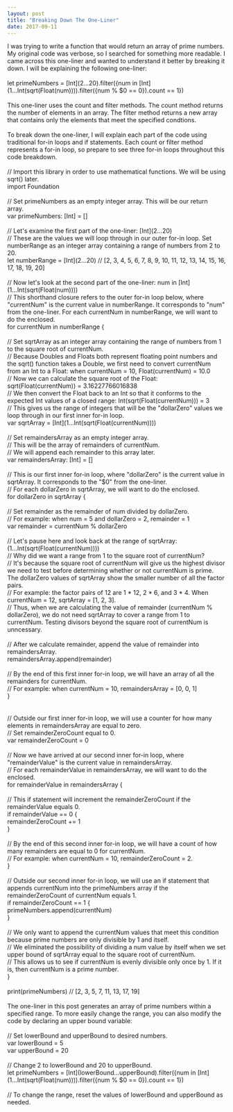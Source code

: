 ```yaml
---
layout: post
title: "Breaking Down The One-Liner"
date: 2017-09-11
---
```


I was trying to write a function that would return an array of prime numbers. My original code was verbose, so I searched for something more readable. I came across this one-liner and wanted to understand it better by breaking it down. I will be explaining the following one-liner:
<br>
<br>
let primeNumbers = &#91;Int&#93;(2...20).filter({num in &#91;Int&#93;(1...Int(sqrt(Float(num)))).filter({num % $0 == 0}).count == 1})
<br>
<br>
This one-liner uses the count and filter methods. The count method returns the number of elements in an array. The filter method returns a new array that contains only the elements that meet the specified condtions.
<br>
<br>
To break down the one-liner, I will explain each part of the code using traditional for-in loops and if statements. Each count or filter method represents a for-in loop, so prepare to see three for-in loops throughout this code breakdown.
<br>
<br>
// Import this library in order to use mathematical functions. We will be using sqrt() later.
<br>
import Foundation
<br>
<br>
// Set primeNumbers as an empty integer array. This will be our return array.
<br>
var primeNumbers: &#91;Int&#93; = &#91;&#93;
<br>
<br>
// Let's examine the first part of the one-liner: &#91;Int&#93;(2...20)
<br>
// These are the values we will loop through in our outer for-in loop. Set numberRange as an integer array containing a range of numbers from 2 to 20.
<br>
let numberRange = &#91;Int&#93;(2...20) // &#91;2, 3, 4, 5, 6, 7, 8, 9, 10, 11, 12, 13, 14, 15, 16, 17, 18, 19, 20&#93;
<br>
<br>
// Now let's look at the second part of the one-liner: num in &#91;Int&#93;(1...Int(sqrt(Float(num))))
<br>
// This shorthand closure refers to the outer for-in loop below, where "currentNum" is the current value in numberRange. It corresponds to "num" from the one-liner. For each currentNum in numberRange, we will want to do the enclosed.
<br>
for currentNum in numberRange {
<br>
<br>
	// Set sqrtArray as an integer array containing the range of numbers from 1 to the square root of currentNum.
  <br>
	// Because Doubles and Floats both represent floating point numbers and the sqrt() function takes a Double, we first need to convert currentNum from an Int to a Float: when currentNum = 10, Float(currentNum) = 10.0
  <br>
	// Now we can calculate the square root of the Float: sqrt(Float(currentNum)) = 3.16227766016838
  <br>
	// We then convert the Float back to an Int so that it conforms to the expected Int values of a closed range: Int(sqrt(Float(currentNum))) = 3
  <br>
	// This gives us the range of integers that will be the "dollarZero" values we loop through in our first inner for-in loop.
  <br>
	var sqrtArray = &#91;Int&#93;(1...Int(sqrt(Float(currentNum))))
  <br>
	<br>
	// Set remaindersArray as an empty integer array.
  <br>
	// This will be the array of remainders of currentNum.
  <br>
	// We will append each remainder to this array later.
  <br>
	var remaindersArray: &#91;Int&#93; = []
  <br>
	<br>
	// This is our first inner for-in loop, where "dollarZero" is the current value in sqrtArray. It corresponds to the "$0" from the one-liner.
  <br>
	// For each dollarZero in sqrtArray, we will want to do the enclosed.
  <br>
	for dollarZero in sqrtArray {
	<br>
  <br>
		// Set remainder as the remainder of num divided by dollarZero.
    <br>
		// For example: when num = 5 and dollarZero = 2, remainder = 1
    <br>
		var remainder = currentNum % dollarZero
    <br>
		<br>
		// Let's pause here and look back at the range of sqrtArray: (1...Int(sqrt(Float(currentNum))))
    <br>
		// Why did we want a range from 1 to the square root of currentNum?
    <br>
		// It's because the square root of currentNum will give us the highest divisor we need to test before determining whether or not currentNum is prime. The dollarZero values of sqrtArray show the smaller number of all the factor pairs.
    <br>
		// For example: the factor pairs of 12 are 1 * 12, 2 * 6, and 3 * 4. When currentNum = 12, sqrtArray = &#91;1, 2, 3&#93;.
    <br>
		// Thus, when we are calculating the value of remainder (currentNum % dollarZero), we do not need sqrtArray to cover a range from 1 to currentNum. Testing divisors beyond the square root of currentNum is unncessary.
    <br>
		<br>
		// After we calculate remainder, append the value of remainder into remaindersArray.
    <br>
		remaindersArray.append(remainder)
		<br>
    <br>
		// By the end of this first inner for-in loop, we will have an array of all the remainders for currentNum.
    <br>
		// For example: when currentNum = 10, remaindersArray = &#91;0, 0, 1&#93;
    <br>
	}	
	<br>
  <br>
	// Outside our first inner for-in loop, we will use a counter for how many elements in remaindersArray are equal to zero.
  <br>
	// Set remainderZeroCount equal to 0.
  <br>
	var remainderZeroCount = 0
  <br>
	<br>
	// Now we have arrived at our second inner for-in loop, where "remainderValue" is the current value in remaindersArray.
  <br>
	// For each remainderValue in remaindersArray, we will want to do the enclosed.
  <br>
	for remainderValue in remaindersArray {
  <br>
	<br>
		// This if statement will increment the remainderZeroCount if the remainderValue equals 0.
    <br>
		if remainderValue == 0 {
    <br>
			remainderZeroCount += 1
      <br>
		}
    <br>
		<br>
		// By the end of this second inner for-in loop, we will have a count of how many remainders are equal to 0 for currentNum.
    <br>
		// For example: when currentNum = 10, remainderZeroCount = 2.
    <br>
	}
	<br>
  <br>
	// Outside our second inner for-in loop, we will use an if statement that appends currentNum into the primeNumbers array if the remainderZeroCount of currentNum equals 1.
  <br>
	if remainderZeroCount == 1 {
  <br>
		primeNumbers.append(currentNum)
    <br>
	}
	<br>
  <br>
	// We only want to append the currentNum values that meet this condition because prime numbers are only divisible by 1 and itself.
  <br>
	// We eliminated the possibility of dividing a num value by itself when we set upper bound of sqrtArray equal to the square root of currentNum.
  <br>
	// This allows us to see if currentNum is evenly divisible only once by 1. If it is, then currentNum is a prime number.
  <br>
}
<br>
<br>
print(primeNumbers) // &#91;2, 3, 5, 7, 11, 13, 17, 19&#93;
<br>
<br>
The one-liner in this post generates an array of prime numbers within a specified range. To more easily change the range, you can also modify the code by declaring an upper bound variable:
<br>
<br>
// Set lowerBound and upperBound to desired numbers.
<br>
var lowerBound = 5
<br>
var upperBound = 20
<br>
<br>
// Change 2 to lowerBound and 20 to upperBound.
<br>
let primeNumbers = &#91;Int&#93;(lowerBound...upperBound).filter({num in &#91;Int&#93;(1...Int(sqrt(Float(num)))).filter({num % $0 == 0}).count == 1})
<br>
<br>
// To change the range, reset the values of lowerBound and upperBound as needed.

